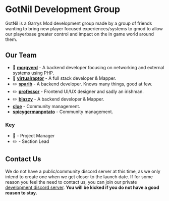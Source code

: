 # GotNil Development Group

GotNil is a Garrys Mod development group made by a group of friends wanting to bring new player focused experiences/systems to gmod to allow our playerbase
greater control and impact on the in game world around them.

## Our Team

- 📝 **[morgverd](https://github.com/morgverd)** - A backend developer focusing on networking and external systems using PHP.
- 📝 **[virtualraptor](https://github.com/Blueasharky)** - A full stack developer & Mapper.
- ✏️ **[sparib](https://github.com/sparib)** - A backend developer. Knows many things, good at few.
- ✏️ **[professor](https://github.com/professorv2)** - Frontend UI/UX designer and sadly an irishman.
- ✏️ **[blazzy](https://github.com/Blazzy12)** - A backend developer & Mapper. 
- **[clue](https://github.com/Grubpit)** - Community management.
- **[spicygermanpotato](https://github.com/jedimasterpotato)** - Community management.

### Key
* 📝 - Project Manager
* ✏️ - Section Lead

## Contact Us

We do not have a public/community discord server at this time, as we only intend to create one when we get closer to the launch date. If for some reason
you feel the need to contact us, you can join our private [development discord server](https://discord.gg/WctRV3MVp8). **You will be kicked if you do not have a
good reason to stay.**

